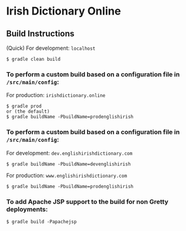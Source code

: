 # Irish Dictionary Online
## Build Instructions
(Quick) For development: `localhost`
```
$ gradle clean build
```
### To perform a custom build based on a configuration file in `/src/main/config`:
For production: `irishdictionary.online`
```
$ gradle prod
or (the default)
$ gradle buildName -PbuildName=prodenglishirish
```
### To perform a custom build based on a configuration file in `/src/main/config`:
For development: `dev.englishirishdictionary.com`
```
$ gradle buildName -PbuildName=devenglishirish
```
For production: `www.englishirishdictionary.com`
```
$ gradle buildName -PbuildName=prodenglishirish
```
### To add Apache JSP support to the build for non Gretty deployments:
```
$ gradle build -Papachejsp
```